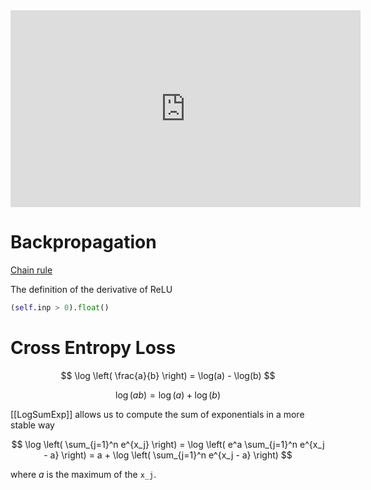 <iframe width="560" height="315" src="https://www.youtube.com/embed/vGdB4eI4KBs?si=2BGUiNAL3qTlbZj2" title="YouTube video player" frameborder="0" allow="accelerometer; autoplay; clipboard-write; encrypted-media; gyroscope; picture-in-picture; web-share" allowfullscreen></iframe>

# Backpropagation

[Chain rule](https://webspace.ship.edu/msrenault/GeoGebraCalculus/derivative_intuitive_chain_rule.html)

The definition of the derivative of ReLU

```python
(self.inp > 0).float()
```

# Cross Entropy Loss

$$
\log \left( \frac{a}{b} \right) = \log(a) - \log(b)
$$

$$
\log(ab) = \log(a) + \log(b)
$$

[[LogSumExp]] allows us to compute the sum of exponentials in a more stable way

$$
\log \left( \sum_{j=1}^n e^{x_j} \right) = \log \left( e^a \sum_{j=1}^n e^{x_j - a} \right) = a + \log \left( \sum_{j=1}^n e^{x_j - a} \right)
$$

where $a$ is the maximum of the `x_j`.
